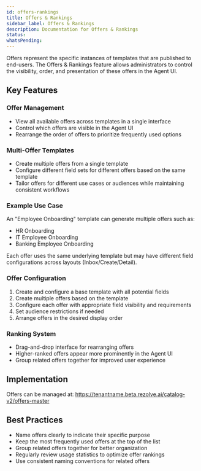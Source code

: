 ```yaml
---
id: offers-rankings
title: Offers & Rankings
sidebar_label: Offers & Rankings
description: Documentation for Offers & Rankings
status: 
whatsPending: 
---
```



Offers represent the specific instances of templates that are published to end-users. The Offers & Rankings feature allows administrators to control the visibility, order, and presentation of these offers in the Agent UI.

## Key Features

### Offer Management
- View all available offers across templates in a single interface
- Control which offers are visible in the Agent UI
- Rearrange the order of offers to prioritize frequently used options

### Multi-Offer Templates
- Create multiple offers from a single template
- Configure different field sets for different offers based on the same template
- Tailor offers for different use cases or audiences while maintaining consistent workflows

### Example Use Case
An "Employee Onboarding" template can generate multiple offers such as:
- HR Onboarding
- IT Employee Onboarding
- Banking Employee Onboarding

Each offer uses the same underlying template but may have different field configurations across layouts (Inbox/Create/Detail).

### Offer Configuration
1. Create and configure a base template with all potential fields
2. Create multiple offers based on the template
3. Configure each offer with appropriate field visibility and requirements
4. Set audience restrictions if needed
5. Arrange offers in the desired display order

### Ranking System
- Drag-and-drop interface for rearranging offers
- Higher-ranked offers appear more prominently in the Agent UI
- Group related offers together for improved user experience

## Implementation
Offers can be managed at: https://tenantname.beta.rezolve.ai/catalog-v2/offers-master

## Best Practices
- Name offers clearly to indicate their specific purpose
- Keep the most frequently used offers at the top of the list
- Group related offers together for better organization
- Regularly review usage statistics to optimize offer rankings
- Use consistent naming conventions for related offers
